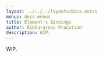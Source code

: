 ```yaml
---
layout: ../../../layouts/Docs.astro
menus: docs-menus
title: Element's Bindings
author: Ribhararnus Pracutian
description: WIP.
---
```


WIP.
